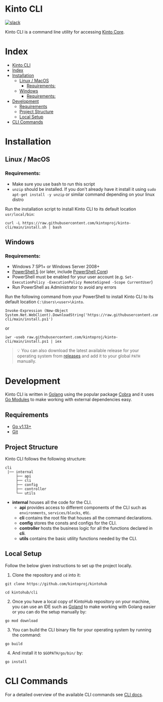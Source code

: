 # Kinto CLI
[![slack](https://img.shields.io/badge/slack-kintoproj-brightgreen)](https://slack.kintohub.com)

Kinto CLI is a command line utility for accessing [Kinto Core](../core).

# Index

- [Kinto CLI](#kinto-cli)
- [Index](#index)
- [Installation](#installation)
  - [Linux / MacOS](#linux--macos)
    - [Requirements:](#requirements-)
  - [Windows](#windows)
    - [Requirements:](#requirements--1)
- [Development](#development)
  - [Requirements](#requirements)
  - [Project Structure](#project-structure)
  - [Local Setup](#local-setup)
- [CLI Commands](#cli-commands)

# Installation

## Linux / MacOS

### Requirements:

- Make sure you use bash to run this script
- `unzip` should be installed. If you don't already have it install it using `sudo apt-get install -y unzip` or similar command depending on your linux distro

Run the installation script to install Kinto CLI to its default location `usr/local/bin`:

```
curl -L https://raw.githubusercontent.com/kintoproj/kinto-cli/main/install.sh | bash
```

## Windows

### Requirements:

- Windows 7 SP1+ or Windows Server 2008+
- [PowerShell 5](https://aka.ms/wmf5download) (or later, include [PowerShell Core](https://docs.microsoft.com/en-us/powershell/scripting/install/installing-powershell-core-on-windows?view=powershell-6))
- PowerShell must be enabled for your user account (e.g. `Set-ExecutionPolicy -ExecutionPolicy RemoteSigned -Scope CurrentUser`)
- Run PowerShell as Administrator to avoid any errors

Run the following command from your PowerShell to install Kinto CLI to its default location `C:\Users\<user>\kinto`.

```
Invoke-Expression (New-Object System.Net.WebClient).DownloadString('https://raw.githubusercontent.com/kintoproj/kinto-cli/main/install.ps1')
```

or

```
iwr -useb raw.githubusercontent.com/kintoproj/kinto-cli/main/install.ps1 | iex
```

> 💡 You can also download the latest available release for your operating system from [releases](https://github.com/kintoproj/kintohub/releases) and add it to your global `PATH` manually.

# Development

Kinto CLI is written in [Golang](https://golang.org/) using the popular package [Cobra](https://github.com/spf13/cobra) and it uses [Go Modules](https://github.com/golang/go/wiki/Modules) to make working with external dependencies easy.

## Requirements

- [Go v1.13+](https://golang.org/doc/install)
- [Git](https://git-scm.com/downloads)

## Project Structure

Kinto CLI follows the following structure:

```
cli
 |── internal
     ├── api
     ├── cli
     ├── config
     ├── controller
     └── utils

```

- **internal** houses all the code for the CLI.
  - **api** provides access to different components of the CLI such as `environments`, `services/blocks`, etc.
  - **cli** contains the root file that houses all the command declarations.
  - **config** stores the consts and configs for the CLI.
  - **controller** hosts the business logic for all the functions declared in **cli**.
  - **utils** contains the basic utility functions needed by the CLI.

## Local Setup

Follow the below given instructions to set up the project locally.

1. Clone the repository and `cd` into it:

```
git clone https://github.com/kintoproj/kintohub

cd kintohub/cli
```

2. Once you have a local copy of KintoHub repository on your machine, you can use an IDE such as [Goland](https://www.jetbrains.com/go/download/) to make working with Golang easier or you can do the setup manually by:

```
go mod download
```

3. You can build the CLI binary file for your operating system by running the command:

```
go build
```

4. And install it to `$GOPATH/go/bin/` by:

```
go install
```

# CLI Commands

For a detailed overview of the available CLI commands see [CLI docs](https://www.kintohub.com/features/cli#commands).
